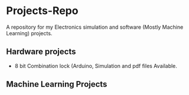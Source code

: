 # Projects-Repo
A repository for my Electronics simulation and software (Mostly Machine Learning) projects.

## Hardware projects 
* 8 bit Combination lock (Arduino, Simulation and pdf files Available.

## Machine Learning Projects 

